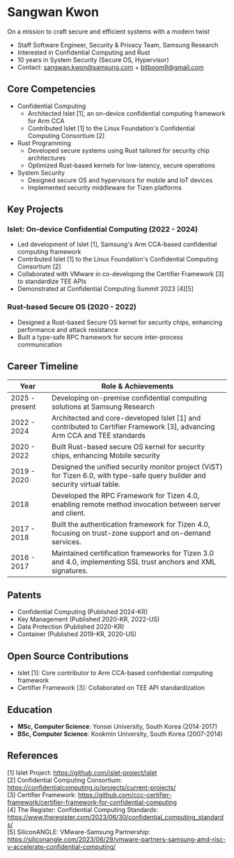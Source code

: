 # Sangwan Kwon
On a mission to craft secure and efficient systems with a modern twist

- Staff Software Engineer, Security & Privacy Team, Samsung Research
- Interested in Confidential Computing and Rust
- 10 years in System Security (Secure OS, Hypervisor)
- Contact: sangwan.kwon@samsung.com + bitboom9@gmail.com

## Core Competencies
- Confidential Computing
  - Architected Islet [1], an on-device confidential computing framework for Arm CCA
  - Contributed Islet [1] to the Linux Foundation's Confidential Computing Consortium [2]
- Rust Programming
  - Developed secure systems using Rust tailored for security chip architectures
  - Optimized Rust-based kernels for low-latency, secure operations
- System Security
  - Designed secure OS and hypervisors for mobile and IoT devices
  - Implemented security middleware for Tizen platforms

## Key Projects
### Islet: On-device Confidential Computing (2022 - 2024)
- Led development of Islet [1], Samsung's Arm CCA-based confidential computing framework
- Contributed Islet [1] to the Linux Foundation's Confidential Computing Consortium [2]
- Collaborated with VMware in co-developing the Certifier Framework [3] to standardize TEE APIs
- Demonstrated at Confidential Computing Summit 2023 [4][5]
### Rust-based Secure OS (2020 - 2022)
- Designed a Rust-based Secure OS kernel for security chips, enhancing performance and attack resistance
- Built a type-safe RPC framework for secure inter-process communication

## Career Timeline
| Year          | Role & Achievements      |      
|---------------|-----------------------------------------------------------------------------------------------------|
| 2025 - present| Developing on-premise confidential computing solutions at Samsung Research                           |
| 2022 - 2024   | Architected and core-developed Islet [1] and contributed to Certifier Framework [3], advancing Arm CCA and TEE standards |
| 2020 - 2022   | Built Rust-based secure OS kernel for security chips, enhancing Mobile security                     |
| 2019 - 2020   | Designed the unified security monitor project (ViST) for Tizen 6.0, with type-safe query builder and security virtual table. |
| 2018          | Developed the RPC Framework for Tizen 4.0, enabling remote method invocation between server and client.                             |
| 2017 - 2018   | Built the authentication framework for Tizen 4.0, focusing on trust-zone support and on-demand services.                |
| 2016 - 2017   | Maintained certification frameworks for Tizen 3.0 and 4.0, implementing SSL trust anchors and XML signatures. |

## Patents
- Confidential Computing (Published 2024-KR)
- Key Management (Published 2020-KR, 2022-US)
- Data Protection (Published 2020-KR)
- Container (Published 2019-KR, 2020-US)

## Open Source Contributions
- Islet [1]: Core contributor to Arm CCA-based confidential computing framework
- Certifier Framework [3]: Collaborated on TEE API standardization

## Education
- **MSc, Computer Science**: Yonsei University, South Korea (2014-2017)
- **BSc, Computer Science**: Kookmin University, South Korea (2007-2014)

## References
[1] Islet Project: https://github.com/islet-project/islet  
[2] Confidential Computing Consortium: https://confidentialcomputing.io/projects/current-projects/  
[3] Certifier Framework: https://github.com/ccc-certifier-framework/certifier-framework-for-confidential-computing  
[4] The Register: Confidential Computing Standards: https://www.theregister.com/2023/06/30/confidential_computing_standards/  
[5] SiliconANGLE: VMware-Samsung Partnership: https://siliconangle.com/2023/06/29/vmware-partners-samsung-amd-risc-v-accelerate-confidential-computing/  
